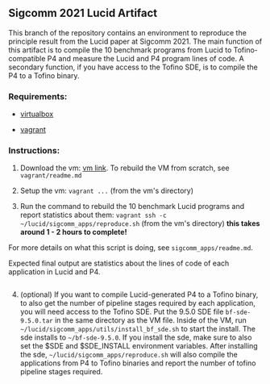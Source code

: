 ## Sigcomm 2021 Lucid Artifact

This branch of the repository contains an environment to reproduce the principle result from the Lucid paper at Sigcomm 2021. The main function of this artifact is to compile the 10 benchmark programs from Lucid to Tofino-compatible P4 and measure the Lucid and P4 program lines of code. A secondary function, if you have access to the Tofino SDE, is to compile the P4 to a Tofino binary.

### Requirements: 

  - [virtualbox](https://www.virtualbox.org)
  
  - [vagrant](https://www.vagrantup.com)

### Instructions: 

1. Download the vm: [vm link]( ). To rebuild the VM from scratch, see ``vagrant/readme.md``

2. Setup the vm: ``vagrant ...`` (from the vm's directory) 

3. Run the command to rebuild the 10 benchmark Lucid programs and report statistics about them: ``vagrant ssh -c ~/lucid/sigcomm_apps/reproduce.sh`` (from the vm's directory) **this takes around 1 - 2 hours to complete!**

For more details on what this script is doing, see ``sigcomm_apps/readme.md``.

Expected final output are statistics about the lines of code of each application in Lucid and P4. 

```

```

4. (optional) If you want to compile Lucid-generated P4 to a Tofino binary, to also get the number of pipeline stages required by each application, you will need access to the Tofino SDE. Put the 9.5.0 SDE file ``bf-sde-9.5.0.tar`` in the same directory as the VM file. Inside of the VM, run ``~/lucid/sigcomm_apps/utils/install_bf_sde.sh`` to start the install. The sde installs to ``~/bf-sde-9.5.0``. If you install the sde, make sure to also set the $SDE and $SDE_INSTALL environment variables. After installing the sde, ``~/lucid/sigcomm_apps/reproduce.sh`` will also compile the applications from P4 to Tofino binaries and report the number of tofino pipeline stages required.